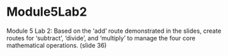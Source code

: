 # Module5Lab2
Module 5 Lab 2: Based on the ‘add’ route demonstrated in the slides, create routes for ‘subtract’, ‘divide’, and ‘multiply’ to manage the four core mathematical operations. (slide 36)
